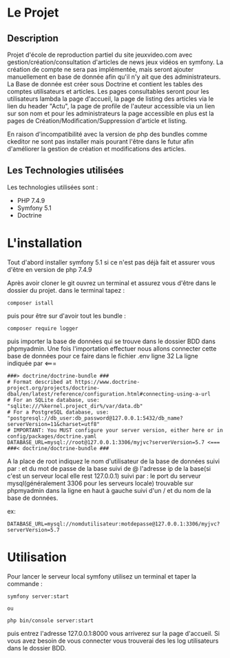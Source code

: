 # Le Projet

## Description

Projet d'école de reproduction partiel du site jeuxvideo.com avec gestion/création/consultation d'articles de news jeux vidéos en symfony.
La création de compte ne sera pas implémentée, mais seront ajouter manuellement en base de donnée afin qu'il n'y ait que des administrateurs.
La Base de donnée est créer sous Doctrine et contient les tables des comptes utilisateurs et articles.
Les pages consultables seront pour les utilisateurs lambda la page d'accueil, la page de listing des articles via le lien du header "Actu", la page de profile de l'auteur accessible via un lien sur son nom et pour les administrateurs la page accessible en plus est la pages de Création/Modification/Suppression d'article et listing.

En raison d'incompatibilité avec la version de php des bundles comme ckeditor ne sont pas installer mais pourant l'être dans le futur afin d'améliorer la gestion de création et modifications des articles.

## Les Technologies utilisées

Les technologies utilisées sont :

* PHP 7.4.9
* Symfony 5.1
* Doctrine

# L'installation

Tout d'abord installer symfony 5.1 si ce n'est pas déjà fait et assurer vous d'être en version de php 7.4.9

Après avoir cloner le git ouvrez un terminal et assurez vous d'être dans le dossier du projet.
dans le terminal tapez :
```
composer istall
```
puis pour être sur d'avoir tout les bundle :

```
composer require logger
```

puis importer la base de données qui se trouve dans le dossier BDD dans phpmyadmin.
Une fois l'importation effectuer nous allons connecter cette base de données pour ce faire dans le fichier .env ligne 32
La ligne indiquée par <===

```
###> doctrine/doctrine-bundle ###
# Format described at https://www.doctrine-project.org/projects/doctrine-dbal/en/latest/reference/configuration.html#connecting-using-a-url
# For an SQLite database, use: "sqlite:///%kernel.project_dir%/var/data.db"
# For a PostgreSQL database, use: "postgresql://db_user:db_password@127.0.0.1:5432/db_name?serverVersion=11&charset=utf8"
# IMPORTANT: You MUST configure your server version, either here or in config/packages/doctrine.yaml
DATABASE_URL=mysql://root@127.0.0.1:3306/myjvc?serverVersion=5.7 <===
###< doctrine/doctrine-bundle ###
```
A la place de root indiquez le nom d'utilisateur de la base de données suivi par : et du mot de passe de la base suivi de @ l'adresse ip de la base(si c'est un serveur local elle rest 127.0.0.1) suivi par : le port du serveur mysql(généralement 3306 pour les serveurs locale) trouvable sur phpmyadmin dans la ligne en haut à gauche suivi d'un / et du nom de la base de données.

ex:
```
DATABASE_URL=mysql://nomdutilisateur:motdepasse@127.0.0.1:3306/myjvc?serverVersion=5.7
```

# Utilisation

Pour lancer le serveur local symfony utilisez un terminal et taper la commande :

```
symfony server:start

ou

php bin/console server:start
```
puis entrez l'adresse 127.0.0.1:8000 vous arriverez sur la page d'accueil.
Si vous avez besoin de vous connecter vous trouverai des les log utilisateurs dans le dossier BDD.